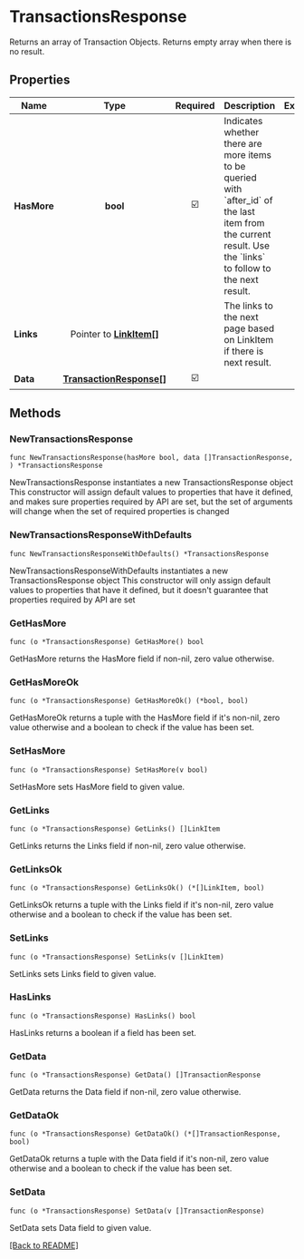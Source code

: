 # TransactionsResponse
Returns an array of Transaction Objects. Returns empty array when there is no result.

## Properties
| Name | Type | Required | Description | Examples |
|------------|:-------------:|:-------------:|-------------|:-------------:|
| **HasMore** | **bool** | ☑️ | Indicates whether there are more items to be queried with &#x60;after_id&#x60; of the last item from the current result. Use the &#x60;links&#x60; to follow to the next result. |  |
| **Links** | Pointer to [**LinkItem[]**](LinkItem.md) |  | The links to the next page based on LinkItem if there is next result. |  |
| **Data** | [**TransactionResponse[]**](TransactionResponse.md) | ☑️ |  |  |

## Methods

### NewTransactionsResponse

`func NewTransactionsResponse(hasMore bool, data []TransactionResponse, ) *TransactionsResponse`

NewTransactionsResponse instantiates a new TransactionsResponse object
This constructor will assign default values to properties that have it defined,
and makes sure properties required by API are set, but the set of arguments
will change when the set of required properties is changed

### NewTransactionsResponseWithDefaults

`func NewTransactionsResponseWithDefaults() *TransactionsResponse`

NewTransactionsResponseWithDefaults instantiates a new TransactionsResponse object
This constructor will only assign default values to properties that have it defined,
but it doesn't guarantee that properties required by API are set

### GetHasMore

`func (o *TransactionsResponse) GetHasMore() bool`

GetHasMore returns the HasMore field if non-nil, zero value otherwise.

### GetHasMoreOk

`func (o *TransactionsResponse) GetHasMoreOk() (*bool, bool)`

GetHasMoreOk returns a tuple with the HasMore field if it's non-nil, zero value otherwise
and a boolean to check if the value has been set.

### SetHasMore

`func (o *TransactionsResponse) SetHasMore(v bool)`

SetHasMore sets HasMore field to given value.


### GetLinks

`func (o *TransactionsResponse) GetLinks() []LinkItem`

GetLinks returns the Links field if non-nil, zero value otherwise.

### GetLinksOk

`func (o *TransactionsResponse) GetLinksOk() (*[]LinkItem, bool)`

GetLinksOk returns a tuple with the Links field if it's non-nil, zero value otherwise
and a boolean to check if the value has been set.

### SetLinks

`func (o *TransactionsResponse) SetLinks(v []LinkItem)`

SetLinks sets Links field to given value.

### HasLinks

`func (o *TransactionsResponse) HasLinks() bool`

HasLinks returns a boolean if a field has been set.

### GetData

`func (o *TransactionsResponse) GetData() []TransactionResponse`

GetData returns the Data field if non-nil, zero value otherwise.

### GetDataOk

`func (o *TransactionsResponse) GetDataOk() (*[]TransactionResponse, bool)`

GetDataOk returns a tuple with the Data field if it's non-nil, zero value otherwise
and a boolean to check if the value has been set.

### SetData

`func (o *TransactionsResponse) SetData(v []TransactionResponse)`

SetData sets Data field to given value.



[[Back to README]](../../README.md)


